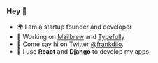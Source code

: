 ### Hey 👋

- 🌍 I am a startup founder and developer
- 🔭 Working on [Mailbrew](https://mailbrew.com/) and [Typefully](https://typefully.com)
- 💬 Come say hi on Twitter [@frankdilo](https://twitter.com/frankdilo).
- 🧰 I use **React** and **Django** to develop my apps.


<!--
**frankdilo/frankdilo** is a ✨ _special_ ✨ repository because its `README.md` (this file) appears on your GitHub profile.

Here are some ideas to get you started:

- 🔭 I’m currently working on ...
- 🌱 I’m currently learning ...
- 👯 I’m looking to collaborate on ...
- 🤔 I’m looking for help with ...
- 💬 Ask me about ...
- 📫 How to reach me: ...
- 😄 Pronouns: ...
- ⚡ Fun fact: ...
-->
